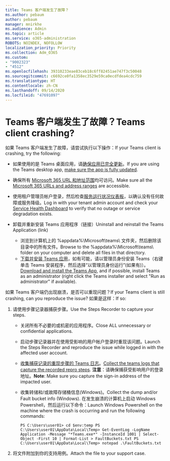 ```yaml
---
title: Teams 客户端发生了故障？
ms.author: pebaum
author: pebaum
manager: mnirkhe
ms.audience: Admin
ms.topic: article
ms.service: o365-administration
ROBOTS: NOINDEX, NOFOLLOW
localization_priority: Priority
ms.collection: Adm_O365
ms.custom:
- "9002323"
- "4512"
ms.openlocfilehash: 39310233eae83ceb18c6ff82451ae747f3c50048
ms.sourcegitcommit: c6692ce0fa1358ec3529e59ca0ecdfdea4cdc759
ms.translationtype: HT
ms.contentlocale: zh-CN
ms.lasthandoff: 09/14/2020
ms.locfileid: "47691097"
---
```

# <a name="teams-client-crashing"></a><span data-ttu-id="922d5-102">Teams 客户端发生了故障？</span><span class="sxs-lookup"><span data-stu-id="922d5-102">Teams client crashing?</span></span>

<span data-ttu-id="922d5-103">如果 Teams 客户端发生了故障，请尝试执行以下操作：</span><span class="sxs-lookup"><span data-stu-id="922d5-103">If your Teams client is crashing, try the following:</span></span>

- <span data-ttu-id="922d5-104">如果使用的是 Teams 桌面应用，请[确保应用已完全更新](https://support.office.com/article/Update-Microsoft-Teams-535a8e4b-45f0-4f6c-8b3d-91bca7a51db1)。</span><span class="sxs-lookup"><span data-stu-id="922d5-104">If you are using the Teams desktop app, [make sure the app is fully updated](https://support.office.com/article/Update-Microsoft-Teams-535a8e4b-45f0-4f6c-8b3d-91bca7a51db1).</span></span>

- <span data-ttu-id="922d5-105">确保所有 [Microsoft 365 URL 和地址范围](https://docs.microsoft.com/microsoftteams/connectivity-issues)均可访问。</span><span class="sxs-lookup"><span data-stu-id="922d5-105">Make sure all the [Microsoft 365 URLs and address ranges](https://docs.microsoft.com/microsoftteams/connectivity-issues) are accessible.</span></span>

- <span data-ttu-id="922d5-106">使用租户管理员帐户登录，然后检查[服务运行状况仪表板](https://docs.microsoft.com/office365/enterprise/view-service-health)，以确认没有任何故障或服务降级。</span><span class="sxs-lookup"><span data-stu-id="922d5-106">Log in with your tenant admin account and check your [Service Health Dashboard](https://docs.microsoft.com/office365/enterprise/view-service-health) to verify that no outage or service degradation exists.</span></span>

- <span data-ttu-id="922d5-107">卸载并重新安装 Teams 应用程序（链接）</span><span class="sxs-lookup"><span data-stu-id="922d5-107">Uninstall and reinstall the Teams Application (link)</span></span>
    - <span data-ttu-id="922d5-108">浏览到计算机上的 %appdata%\Microsoft\teams\ 文件夹，然后删除该目录中的所有文件。</span><span class="sxs-lookup"><span data-stu-id="922d5-108">Browse to the %appdata%\Microsoft\teams\ folder on your computer and delete all files in that directory.</span></span>
    - <span data-ttu-id="922d5-109">[下载并安装 Teams 应用](https://www.microsoft.com/microsoft-365/microsoft-teams/group-chat-software#office-DesktopAppDownload-ofoushy)，如有可能，请以管理员身份安装 Teams（右键单击 Teams 安装程序，然后选择“以管理员身份运行”(如果有)）。</span><span class="sxs-lookup"><span data-stu-id="922d5-109">[Download and install the Teams App](https://www.microsoft.com/microsoft-365/microsoft-teams/group-chat-software#office-DesktopAppDownload-ofoushy), and if possible, install Teams as an administrator (right click the Teams installer and select "Run as administrator" if available).</span></span>

<span data-ttu-id="922d5-110">如果 Teams 客户端仍出现崩溃，是否可以重现问题？</span><span class="sxs-lookup"><span data-stu-id="922d5-110">If your Teams client is still crashing, can you reproduce the issue?</span></span> <span data-ttu-id="922d5-111">如果是这样：</span><span class="sxs-lookup"><span data-stu-id="922d5-111">If so:</span></span>

1. <span data-ttu-id="922d5-112">请使用步骤记录器捕获步骤。</span><span class="sxs-lookup"><span data-stu-id="922d5-112">Use the Steps Recorder to capture your steps.</span></span>
    - <span data-ttu-id="922d5-113">关闭所有不必要的或机密的应用程序。</span><span class="sxs-lookup"><span data-stu-id="922d5-113">Close ALL unnecessary or confidential applications.</span></span>
    - <span data-ttu-id="922d5-114">启动步骤记录器并在使用受影响的用户帐户登录时重现该问题。</span><span class="sxs-lookup"><span data-stu-id="922d5-114">Launch the Steps Recorder and reproduce the issue while logged in with the affected user account.</span></span>
    - <span data-ttu-id="922d5-115">[收集捕获记录的重现步骤的 Teams 日志](https://docs.microsoft.com/microsoftteams/log-files)。</span><span class="sxs-lookup"><span data-stu-id="922d5-115">[Collect the teams logs that capture the recorded repro steps](https://docs.microsoft.com/microsoftteams/log-files).</span></span> <span data-ttu-id="922d5-116">**注意**：请确保捕获受影响用户的登录地址。</span><span class="sxs-lookup"><span data-stu-id="922d5-116">**Note**: Make sure you capture the sign-in address of the impacted user.</span></span>
    - <span data-ttu-id="922d5-117">收集转储和/或故障存储桶信息(Windows)。</span><span class="sxs-lookup"><span data-stu-id="922d5-117">Collect the dump and/or Fault bucket info (Windows).</span></span> <span data-ttu-id="922d5-118">在发生崩溃的计算机上启动 Windows Powershell，然后运行以下命令：</span><span class="sxs-lookup"><span data-stu-id="922d5-118">Launch Windows Powershell on the machine where the crash is occurring and run the following commands:</span></span>

        `
        PS C:\Users\user01> cd $env:temp
        PS C:\Users\user01\AppData\Local\Temp> Get-EventLog -LogName Application -Message "*Teams.exe*" -InstanceId 1001 | Select-Object -First 10 | Format-List > FaultBuckets.txt
        PS C:\Users\user01\AppData\Local\Temp> notepad .\FaultBuckets.txt
        `
    
2. <span data-ttu-id="922d5-119">将文件附加到你的支持用例。</span><span class="sxs-lookup"><span data-stu-id="922d5-119">Attach the file to your support case.</span></span>
